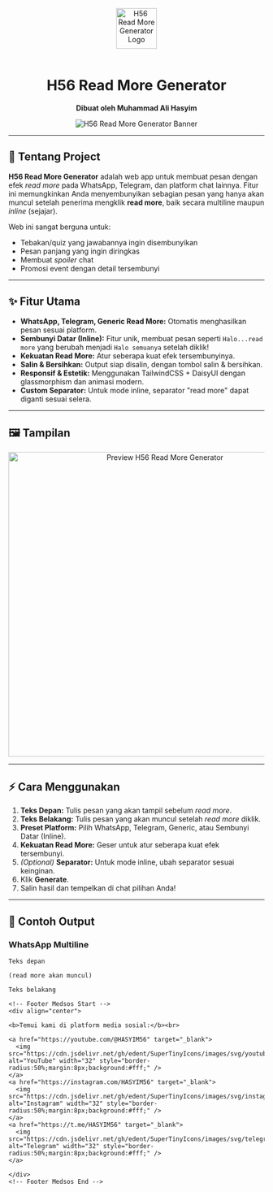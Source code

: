 <p align="center">
  <img src="https://h56-readmore-generator.netlify.app/H56.png" alt="H56 Read More Generator Logo" width="80" style="margin-bottom:16px;" />
</p>
<h1 align="center">H56 Read More Generator</h1>
<p align="center">
  <b>Dibuat oleh Muhammad Ali Hasyim</b>
</p>
<p align="center">
  <img src="https://h56-readmore-generator.netlify.app/images/Screenshot_20250824_132110_Chrome.jpg" alt="H56 Read More Generator Banner" />
</p>

---

## 🚀 Tentang Project

**H56 Read More Generator** adalah web app untuk membuat pesan dengan efek <i>read more</i> pada WhatsApp, Telegram, dan platform chat lainnya. Fitur ini memungkinkan Anda menyembunyikan sebagian pesan yang hanya akan muncul setelah penerima mengklik <b>read more</b>, baik secara multiline maupun <i>inline</i> (sejajar).

Web ini sangat berguna untuk:
- Tebakan/quiz yang jawabannya ingin disembunyikan
- Pesan panjang yang ingin diringkas
- Membuat <i>spoiler</i> chat
- Promosi event dengan detail tersembunyi

---

## ✨ Fitur Utama

- **WhatsApp, Telegram, Generic Read More:** Otomatis menghasilkan pesan sesuai platform.
- **Sembunyi Datar (Inline):** Fitur unik, membuat pesan seperti `Halo...read more` yang berubah menjadi `Halo semuanya` setelah diklik!
- **Kekuatan Read More:** Atur seberapa kuat efek tersembunyinya.
- **Salin & Bersihkan:** Output siap disalin, dengan tombol salin & bersihkan.
- **Responsif & Estetik:** Menggunakan TailwindCSS + DaisyUI dengan glassmorphism dan animasi modern.
- **Custom Separator:** Untuk mode inline, separator "read more" dapat diganti sesuai selera.

---

## 🖼️ Tampilan

<p align="center">
  <img src="https://h56-readmore-generator.netlify.app/images/Screenshot_20250824_132216_Chrome.jpg" alt="Preview H56 Read More Generator" width="600" />
</p>

---

## ⚡ Cara Menggunakan

1. **Teks Depan:** Tulis pesan yang akan tampil sebelum <i>read more</i>.
2. **Teks Belakang:** Tulis pesan yang akan muncul setelah <i>read more</i> diklik.
3. **Preset Platform:** Pilih WhatsApp, Telegram, Generic, atau Sembunyi Datar (Inline).
4. **Kekuatan Read More:** Geser untuk atur seberapa kuat efek tersembunyi.
5. _(Optional)_ **Separator:** Untuk mode inline, ubah separator sesuai keinginan.
6. Klik **Generate**.
7. Salin hasil dan tempelkan di chat pilihan Anda!

---

## 📱 Contoh Output

### WhatsApp Multiline

```text
Teks depan

(read more akan muncul)

Teks belakang

<!-- Footer Medsos Start -->
<div align="center">

<b>Temui kami di platform media sosial:</b><br>

<a href="https://youtube.com/@HASYIM56" target="_blank">
  <img src="https://cdn.jsdelivr.net/gh/edent/SuperTinyIcons/images/svg/youtube.svg" alt="YouTube" width="32" style="border-radius:50%;margin:8px;background:#fff;" />
</a>
<a href="https://instagram.com/HASYIM56" target="_blank">
  <img src="https://cdn.jsdelivr.net/gh/edent/SuperTinyIcons/images/svg/instagram.svg" alt="Instagram" width="32" style="border-radius:50%;margin:8px;background:#fff;" />
</a>
<a href="https://t.me/HASYIM56" target="_blank">
  <img src="https://cdn.jsdelivr.net/gh/edent/SuperTinyIcons/images/svg/telegram.svg" alt="Telegram" width="32" style="border-radius:50%;margin:8px;background:#fff;" />
</a>

</div>
<!-- Footer Medsos End -->